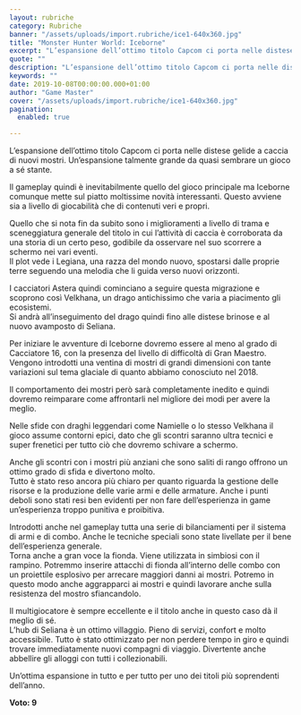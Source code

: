 ```yaml
---
layout: rubriche
category: Rubriche
banner: "/assets/uploads/import.rubriche/ice1-640x360.jpg"
title: "Monster Hunter World: Iceborne"
excerpt: "L’espansione dell’ottimo titolo Capcom ci porta nelle distese gelide a caccia di nuovi mostri. Un’espansione talmente grande da quasi sembrare un gioco a sé stante. Il gameplay quindi è inevitabilmente quello del gioco principale ma Iceborne comunque mette sul piatto moltissime novità interessanti. Questo avviene sia a livello di giocabilità che di contenuti veri e [&hellip"
quote: ""
description: "L’espansione dell’ottimo titolo Capcom ci porta nelle distese gelide a caccia di nuovi mostri. Un’espansione talmente grande da quasi sembrare un gioco a sé stante. Il gameplay quindi è inevitabilmente quello del gioco principale ma Iceborne comunque mette sul piatto moltissime novità interessanti. Questo avviene sia a livello di giocabilità che di contenuti veri e [&hellip"
keywords: ""
date: 2019-10-08T00:00:00.000+01:00
author: "Game Master"
cover: "/assets/uploads/import.rubriche/ice1-640x360.jpg"
pagination:
  enabled: true

---
```


L’espansione dell’ottimo titolo Capcom ci porta nelle distese gelide a caccia di nuovi mostri. Un’espansione talmente grande da quasi sembrare un gioco a sé stante.

Il gameplay quindi è inevitabilmente quello del gioco principale ma Iceborne comunque mette sul piatto moltissime novità interessanti. Questo avviene sia a livello di giocabilità che di contenuti veri e propri.

Quello che si nota fin da subito sono i miglioramenti a livello di trama e sceneggiatura generale del titolo in cui l’attività di caccia è corroborata da una storia di un certo peso, godibile da osservare nel suo scorrere a schermo nei vari eventi.  
Il plot vede i Legiana, una razza del mondo nuovo, spostarsi dalle proprie terre seguendo una melodia che li guida verso nuovi orizzonti.

I cacciatori Astera quindi cominciano a seguire questa migrazione e scoprono così Velkhana, un drago antichissimo che varia a piacimento gli ecosistemi.  
Si andrà all’inseguimento del drago quindi fino alle distese brinose e al nuovo avamposto di Seliana.

Per iniziare le avventure di Iceborne dovremo essere al meno al grado di Cacciatore 16, con la presenza del livello di difficoltà di Gran Maestro.  
Vengono introdotti una ventina di mostri di grandi dimensioni con tante variazioni sul tema glaciale di quanto abbiamo conosciuto nel 2018.

Il comportamento dei mostri però sarà completamente inedito e quindi dovremo reimparare come affrontarli nel migliore dei modi per avere la meglio.

Nelle sfide con draghi leggendari come Namielle o lo stesso Velkhana il gioco assume contorni epici, dato che gli scontri saranno ultra tecnici e super frenetici per tutto ciò che dovremo schivare a schermo.

Anche gli scontri con i mostri più anziani che sono saliti di rango offrono un ottimo grado di sfida e divertono molto.  
Tutto è stato reso ancora più chiaro per quanto riguarda la gestione delle risorse e la produzione delle varie armi e delle armature. Anche i punti deboli sono stati resi ben evidenti per non fare dell’esperienza in game un’esperienza troppo punitiva e proibitiva.

Introdotti anche nel gameplay tutta una serie di bilanciamenti per il sistema di armi e di combo. Anche le tecniche speciali sono state livellate per il bene dell’esperienza generale.  
Torna anche a gran voce la fionda. Viene utilizzata in simbiosi con il rampino. Potremmo inserire attacchi di fionda all’interno delle combo con un proiettile esplosivo per arrecare maggiori danni ai mostri. Potremo in questo modo anche aggrapparci ai mostri e quindi lavorare anche sulla resistenza del mostro sfiancandolo.

Il multigiocatore è sempre eccellente e il titolo anche in questo caso dà il meglio di sé.  
L’hub di Seliana è un ottimo villaggio. Pieno di servizi, confort e molto accessibile. Tutto è stato ottimizzato per non perdere tempo in giro e quindi trovare immediatamente nuovi compagni di viaggio. Divertente anche abbellire gli alloggi con tutti i collezionabili.

Un’ottima espansione in tutto e per tutto per uno dei titoli più soprendenti dell’anno.

**Voto: 9**